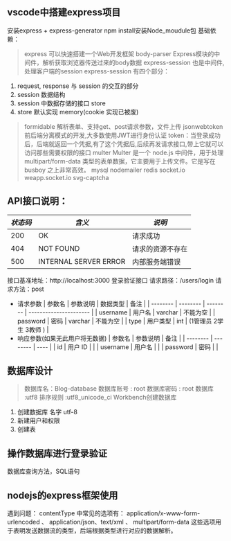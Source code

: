 <!--
 * @Author: 陈永平 956086636@qq.com
 * @Date: 2022-06-02 16:37:33
 * @LastEditors: 陈永平 956086636@qq.com
 * @LastEditTime: 2022-06-08 21:09:20
 * @FilePath: \myblog-frontend-master\Background-management-system.md
 * @Description: 这是默认设置,请设置`customMade`, 打开koroFileHeader查看配置 进行设置: https://github.com/OBKoro1/koro1FileHeader/wiki/%E9%85%8D%E7%BD%AE
-->
## vscode中搭建express项目
安装express + express-generator
npm install安装Node_moudule包
基础依赖：
>express
可以快速搭建一个Web开发框架
>body-parser
Express模块的中间件，解析获取浏览器传送过来的body数据
>express-session
也是中间件,处理客户端的session
express-session 有四个部分：
1. request, response 与 session 的交互的部分
2. session 数据结构
3. session 中数据存储的接口 store
4. store 默认实现 memory(cookie 实现已被废)
>formidable
解析表单、支持get、post请求参数，文件上传
>jsonwebtoken
前后端分离模式的开发,大多数使用JWT进行身份认证
token：当登录成功后，后端就返回一个凭据,有了这个凭据后,后续再发请求接口,带上它就可以访问那些需要权限的接口
>multer
Multer 是一个 node.js 中间件，用于处理 multipart/form-data 类型的表单数据，它主要用于上传文件。它是写在 busboy 之上非常高效。
>mysql
>nodemailer
>redis
>socket.io
>weapp.socket.io
>svg-captcha
## API接口说明：
| *状态码* | *含义*                | *说明*           |
| -------- | --------------------- | ---------------- |
| 200      | OK                    | 请求成功         |
| 404      | NOT FOUND             | 请求的资源不存在 |
| 500      | INTERNAL SERVER ERROR | 内部服务端错误   |

接口基准地址：http://localhost:3000
登录验证接口
请求路径：/users/login
请求方法：post
- 请求参数 
| 参数名   | 参数说明 | 数据类型 | 备注                   |
| -------- | -------- | -------- | ---------------------- |
| username | 用户名   | varchar  | 不能为空               |
| password | 密码     | varchar  | 不能为空               |
| type     | 用户类型 | int      | (1管理员 2学生 3教师 ) |
- 响应参数(如果无此用户将无数据)
| 参数名   | 参数说明 | 备注 |
| -------- | -------- | ---- |
| id       | 用户 ID  |      |
| username | 用户名   |      |
| password | 密码     |      |
## 数据库设计
>数据库名：Blog-database
>数据库账号 : root
>数据库密码 : root
>数据库 :utf8  排序规则 :utf8_unicode_ci
Workbench创建数据库
1. 创建数据库 名字 utf-8
2. 新建用户和权限
3. 创建表
## 操作数据库进行登录验证
数据库查询方法，SQL语句
## nodejs的express框架使用
遇到问题：
contentType 中常见的选项有： application/x-www-form-urlencoded 、 application/json、text/xml 、 multipart/form-data 这些选项用于表明发送数据流的类型，后端根据类型进行对应的数据解析。